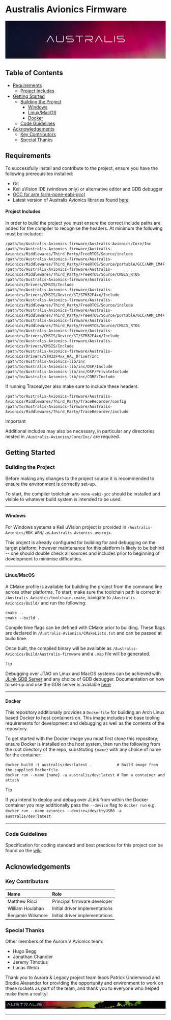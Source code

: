 # Australis Avionics Firmware
![](./img/banner.png)

## Table of Contents
<!-- mtoc-start -->

* [Requirements](#requirements)
  * [Project Includes](#project-includes)
* [Getting Started](#getting-started)
  * [Building the Project](#building-the-project)
    * [Windows](#windows)
    * [Linux/MacOS](#linuxmacos)
    * [Docker](#docker)
  * [Code Guidelines](#code-guidelines)
* [Acknowledgements](#acknowledgements)
  * [Key Contributors](#key-contributors)
  * [Special Thanks](#special-thanks)

<!-- mtoc-end -->

## Requirements

To successfully install and contribute to the project, ensure you have the following prerequisites installed:

- Git
- Keil uVision IDE (windows only) or alternative editor and GDB debugger
- [GCC for arm (arm-none-eabi-gcc)](https://developer.arm.com/downloads/-/gnu-rm)
- Latest version of Australis Avionics libraries found [here](https://github.com/RMIT-AURC-Team/AuroraV-Avionics-lib/releases)

#### Project Includes

In order to build the project you must ensure the correct include paths are added for the compiler to recognise the headers. At minimum the following must be included:

```shell
/path/to/Australis-Avionics-firmware/Australis-Avionics/Core/Inc
/path/to/Australis-Avionics-firmware/Australis-Avionics/Middlewares/Third_Party/FreeRTOS/Source/include
/path/to/Australis-Avionics-firmware/Australis-Avionics/Middlewares/Third_Party/FreeRTOS/Source/portable/GCC/ARM_CM4F
/path/to/Australis-Avionics-firmware/Australis-Avionics/Middlewares/Third_Party/FreeRTOS/Source/CMSIS_RTOS
/path/to/Australis-Avionics-firmware/Australis-Avionics/Drivers/CMSIS/Include
/path/to/Australis-Avionics-firmware/Australis-Avionics/Drivers/CMSIS/Device/ST/STM32F4xx/Include
/path/to/Australis-Avionics-firmware/Australis-Avionics/Middlewares/Third_Party/FreeRTOS/Source/include
/path/to/Australis-Avionics-firmware/Australis-Avionics/Middlewares/Third_Party/FreeRTOS/Source/portable/GCC/ARM_CM4F
/path/to/Australis-Avionics-firmware/Australis-Avionics/Middlewares/Third_Party/FreeRTOS/Source/CMSIS_RTOS
/path/to/Australis-Avionics-firmware/Australis-Avionics/Drivers/CMSIS/Device/ST/STM32F4xx/Include
/path/to/Australis-Avionics-firmware/Australis-Avionics/Drivers/CMSIS/Include
/path/to/Australis-Avionics-firmware/Australis-Avionics/Drivers/STM32F4xx_HAL_Driver/Inc
/path/to/Australis-Avionics-lib/inc
/path/to/Australis-Avionics-lib/inc/DSP/Include
/path/to/Australis-Avionics-lib/inc/DSP/PrivateInclude
/path/to/Australis-Avionics-lib/inc/CORE/Include
```

If running Tracealyzer also make sure to include these headers:

```shell
/path/to/Australis-Avionics-firmware/Australis-Avionics/Middlewares/Third_Party/TraceRecorder/config
/path/to/Australis-Avionics-firmware/Australis-Avionics/Middlewares/Third_Party/TraceRecorder/include
```
> [!IMPORTANT]
> Additional includes may also be necessary, in particular any directories nested in ```/Australis-Avionics/Core/Inc/``` are required.

## Getting Started

### Building the Project
Before making any changes to the project source it is recommended to ensure the environment is correctly set-up. 

To start, the compiler toolchain ```arm-none-eabi-gcc``` should be installed and visible to whatever build system is intended to be used.

---

#### Windows
For Windows systems a Keil uVision project is provided in ```/Australis-Avionics/MDK-ARM/``` as ```Australis-Avionics.uvprojx```. 

This project is already configured for building for and debugging on the target platform, however maintenance for this platform is likely to be behind -- one should double check all sources and includes prior to beginning of development to minimise difficulties.

---

#### Linux/MacOS

A CMake profile is available for building the project from the command line across other platforms. To start, make sure the toolchain path is correct in ```/Australis-Avionics/toolchain.cmake```, navigate to ```/Australis-Avionics/Build/``` and run the following:

```shell
cmake ..
cmake --build .
```

Compile time flags can be defined with CMake prior to building. These flags are declared in ```/Australis-Avionics/CMakeLists.txt``` and can be passed at build time.

Once built, the compiled binary will be available as ```/Australis-Avionics/Build/Australis-firmware``` and a ```.map``` file will be generated.

> [!TIP]
> Debugging over JTAG on Linux and MacOS systems can be achieved with [JLink GDB Server](https://www.segger.com/products/debug-probes/j-link/tools/j-link-gdb-server/about-j-link-gdb-server/) and any choice of GDB debugger. Documentation on how to set-up and use the GDB server is available [here](https://kb.segger.com/J-Link_GDB_Server)

---

#### Docker

This repository additionally provides a ```Dockerfile``` for building an Arch Linux based Docker to host containers on. This image includes the base tooling requirements for development and debugging as well as the contents of the repository.

To get started with the Docker image you must first clone this repository; ensure Docker is installed on the host system, then run the following from the root directory of the repo, substituting ```{name}``` with any choice of name for the container:

```shell
docker build -t australis/dev:latest .           # Build image from the supplied Dockerfile
docker run --name {name} -a australis/dev:latest # Run a container and attach 
```

> [!TIP]
> If you intend to deploy and debug over JLink from within the Docker container you may additionally pass the ```--device``` flag to ```docker run```
> e.g. ```docker run --name avionics --device=/dev/ttyUSB0 -a australis/dev:latest```

---

### Code Guidelines
Specification for coding standard and best practices for this project can be found on the [wiki](https://github.com/s3785111/Australis-Avionics-firmware/wiki/Code-Guidelines)

## Acknowledgements
### Key Contributors
| Name              | Role                           |
|:------------------|:-------------------------------|
| Matthew Ricci     | Principal firmware developer   |
| William Houlahan  | Initial driver implementations |
| Benjamin Wilsmore | Initial driver implementations |

### Special Thanks
Other members of the Aurora V Avionics team:
- Hugo Begg 
- Jonathan Chandler
- Jeremy Timotius
- Lucas Webb 

Thank you to Aurora & Legacy project team leads Patrick Underwood and Brodie Alexander for providing the opportunity and environment to work on these rockets as part of the team, and thank you to everyone who helped make them a reality!

![](./img/footer.png)

---
